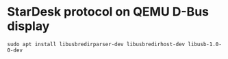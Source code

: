 # StarDesk protocol on QEMU D-Bus display

```
sudo apt install libusbredirparser-dev libusbredirhost-dev libusb-1.0-0-dev
```
